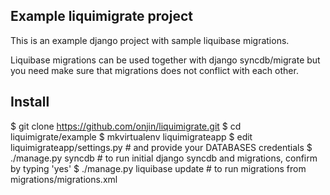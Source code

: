 Example liquimigrate project
----------------------------

This is an example django project with sample liquibase migrations.

Liquibase migrations can be used together with django syncdb/migrate but you need make sure that migrations does not
conflict with each other.


Install
-------

 $ git clone https://github.com/onjin/liquimigrate.git
 $ cd liquimigrate/example
 $ mkvirtualenv liquimigrateapp
 $ edit liquimigrateapp/settings.py  # and provide your DATABASES credentials
 $ ./manage.py syncdb  # to run initial django syncdb and migrations, confirm by typing 'yes'
 $ ./manage.py liquibase update  # to run migrations from migrations/migrations.xml
